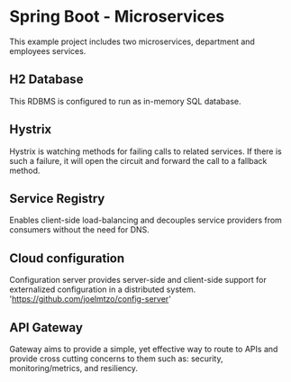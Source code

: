 # Spring Boot - Microservices

This example project includes two microservices, department and employees services.

## H2 Database

This RDBMS is configured to run as in-memory SQL database.

## Hystrix

Hystrix is watching methods for failing calls to related services. If there is such a failure, it will open the circuit and forward the call to a fallback method.

## Service Registry

Enables client-side load-balancing and decouples service providers from consumers without the need for DNS.

## Cloud configuration

Configuration server provides server-side and client-side support for externalized configuration in a distributed system.
'https://github.com/joelmtzo/config-server'

## API Gateway

Gateway aims to provide a simple, yet effective way to route to APIs and provide cross cutting concerns to them such as: security, monitoring/metrics, and resiliency.

